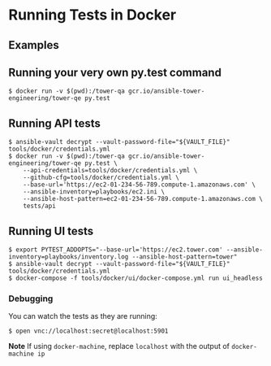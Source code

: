 # Running Tests in Docker

## Examples

## Running your very own py.test command
```shell
$ docker run -v $(pwd):/tower-qa gcr.io/ansible-tower-engineering/tower-qe py.test
```

## Running API tests
```shell
$ ansible-vault decrypt --vault-password-file="${VAULT_FILE}" tools/docker/credentials.yml
$ docker run -v $(pwd):/tower-qa gcr.io/ansible-tower-engineering/tower-qe py.test \
    --api-credentials=tools/docker/credentials.yml \
    --github-cfg=tools/docker/credentials.yml \
    --base-url='https://ec2-01-234-56-789.compute-1.amazonaws.com' \
    --ansible-inventory=playbooks/ec2.ini \
    --ansible-host-pattern=ec2-01-234-56-789.compute-1.amazonaws.com \
    tests/api
```

## Running UI tests

```shell
$ export PYTEST_ADDOPTS="--base-url='https://ec2.tower.com' --ansible-inventory=playbooks/inventory.log --ansible-host-pattern=tower"
$ ansible-vault decrypt --vault-password-file="${VAULT_FILE}" tools/docker/credentials.yml
$ docker-compose -f tools/docker/ui/docker-compose.yml run ui_headless
```

### Debugging

You can watch the tests as they are running:

```shell
$ open vnc://localhost:secret@localhost:5901
```

**Note** If using `docker-machine`, replace `localhost` with the output of `docker-machine ip`
